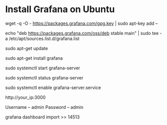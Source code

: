 Install Grafana on Ubuntu
===================================
wget -q -O - https://packages.grafana.com/gpg.key | sudo apt-key add –

echo "deb https://packages.grafana.com/oss/deb stable main" | sudo tee -a /etc/apt/sources.list.d/grafana.list

sudo apt-get update

sudo apt-get install grafana

sudo systemctl start grafana-server

sudo systemctl status grafana-server

sudo systemctl enable grafana-server.service

http://your_ip:3000

Username – admin
Password – admin


grafana dashboard import >> 14513












